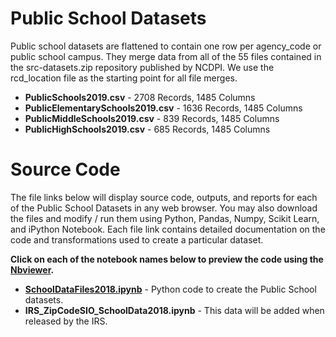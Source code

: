 # Public School Datasets
Public school datasets are flattened to contain one row per agency_code or public school campus.  They merge data from all of the 55 files contained in the src-datasets.zip repository published by NCDPI.  We use the rcd_location file as the starting point for all file merges.

* **PublicSchools2019.csv** - 2708 Records, 1485 Columns
* **PublicElementarySchools2019.csv** - 1636 Records, 1485 Columns
* **PublicMiddleSchools2019.csv** - 839 Records, 1485 Columns
* **PublicHighSchools2019.csv** - 685 Records, 1485 Columns

# Source Code
The file links below will display source code, outputs, and reports for each of the Public School Datasets in any web browser.  You may also download the files and modify / run them using Python, Pandas, Numpy, Scikit Learn, and iPython Notebook.  Each file link contains detailed documentation on the code and transformations used to create a particular dataset.     

**Click on each of the notebook names below to preview the code using the [Nbviewer](nbviewer.jupyter.org).**

* [**SchoolDataFiles2018.ipynb**](https://nbviewer.jupyter.org/github/jakemdrew/EducationDataNC/blob/master/2019/School%20Datasets/Source%20Code/SchoolDataFiles2019.ipynb) - Python code to create the Public School datasets. 
* **IRS_ZipCodeSIO_SchoolData2018.ipynb** - This data will be added when released by the IRS. 
